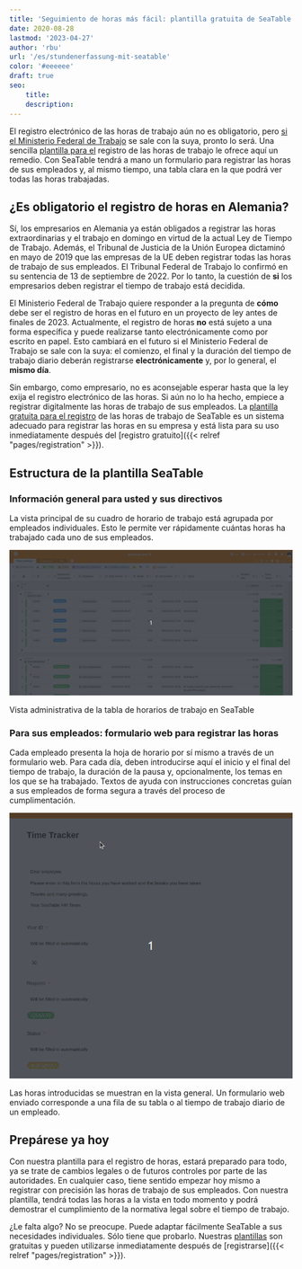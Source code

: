 ```yaml
---
title: 'Seguimiento de horas más fácil: plantilla gratuita de SeaTable - SeaTable'
date: 2020-08-28
lastmod: '2023-04-27'
author: 'rbu'
url: '/es/stundenerfassung-mit-seatable'
color: '#eeeeee'
draft: true
seo:
    title:
    description:
---
```


El registro electrónico de las horas de trabajo aún no es obligatorio, pero [si el Ministerio Federal de Trabajo](https://www.tagesschau.de/wirtschaft/unternehmen/arbeitszeit-erfassung-heil-101.html) se sale con la suya, pronto lo será. Una sencilla [plantilla para el](https://seatable.io/es/arbeitszeiterfassung/) registro de las horas de trabajo le ofrece aquí un remedio. Con SeaTable tendrá a mano un formulario para registrar las horas de sus empleados y, al mismo tiempo, una tabla clara en la que podrá ver todas las horas trabajadas.

## ¿Es obligatorio el registro de horas en Alemania?

Sí, los empresarios en Alemania ya están obligados a registrar las horas extraordinarias y el trabajo en domingo en virtud de la actual Ley de Tiempo de Trabajo. Además, el Tribunal de Justicia de la Unión Europea dictaminó en mayo de 2019 que las empresas de la UE deben registrar todas las horas de trabajo de sus empleados. El Tribunal Federal de Trabajo lo confirmó en su sentencia de 13 de septiembre de 2022. Por lo tanto, la cuestión de **si** los empresarios deben registrar el tiempo de trabajo está decidida.

El Ministerio Federal de Trabajo quiere responder a la pregunta de **cómo** debe ser el registro de horas en el futuro en un proyecto de ley antes de finales de 2023. Actualmente, el registro de horas **no** está sujeto a una forma específica y puede realizarse tanto electrónicamente como por escrito en papel. Esto cambiará en el futuro si el Ministerio Federal de Trabajo se sale con la suya: el comienzo, el final y la duración del tiempo de trabajo diario deberán registrarse **electrónicamente** y, por lo general, el **mismo día**.

Sin embargo, como empresario, no es aconsejable esperar hasta que la ley exija el registro electrónico de las horas. Si aún no lo ha hecho, empiece a registrar digitalmente las horas de trabajo de sus empleados. La [plantilla gratuita para el registro](https://seatable.io/es/vorlage/fyp0x2y-s-ut3m-wcbpzbq/) de las horas de trabajo de SeaTable es un sistema adecuado para registrar las horas en su empresa y está lista para su uso inmediatamente después del [registro gratuito]({{< relref "pages/registration" >}}).

## Estructura de la plantilla SeaTable

### Información general para usted y sus directivos

La vista principal de su cuadro de horario de trabajo está agrupada por empleados individuales. Esto le permite ver rápidamente cuántas horas ha trabajado cada uno de sus empleados.

![Vista de administración para el registro del tiempo de trabajo](images/Working-Time-Admin-View.gif)

Vista administrativa de la tabla de horarios de trabajo en SeaTable

### Para sus empleados: formulario web para registrar las horas

Cada empleado presenta la hoja de horario por sí mismo a través de un formulario web. Para cada día, deben introducirse aquí el inicio y el final del tiempo de trabajo, la duración de la pausa y, opcionalmente, los temas en los que se ha trabajado. Textos de ayuda con instrucciones concretas guían a sus empleados de forma segura a través del proceso de cumplimentación.

![Registro del tiempo de trabajo mediante formulario web en la aplicación para empleados](images/Arbeitszeiterfassung.gif)

Las horas introducidas se muestran en la vista general. Un formulario web enviado corresponde a una fila de su tabla o al tiempo de trabajo diario de un empleado.

## Prepárese ya hoy

Con nuestra plantilla para el registro de horas, estará preparado para todo, ya se trate de cambios legales o de futuros controles por parte de las autoridades. En cualquier caso, tiene sentido empezar hoy mismo a registrar con precisión las horas de trabajo de sus empleados. Con nuestra plantilla, tendrá todas las horas a la vista en todo momento y podrá demostrar el cumplimiento de la normativa legal sobre el tiempo de trabajo.

¿Le falta algo? No se preocupe. Puede adaptar fácilmente SeaTable a sus necesidades individuales. Sólo tiene que probarlo. Nuestras [plantillas](https://seatable.io/es/vorlagen/) son gratuitas y pueden utilizarse inmediatamente después de [registrarse]({{< relref "pages/registration" >}}).
